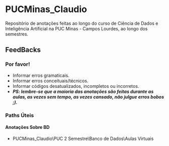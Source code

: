 # PUCMinas_Claudio
Repositório de anotações feitas ao longo do curso de Ciência de Dados e Inteligência Artificial na PUC Minas - Campos Lourdes, ao longo dos semestres.

## FeedBacks
### Por favor!
- Informar erros gramaticais.
- Informar erros conceituais/técnicos.
- Informar códigos desatualizados, incompletos ou incorretos.
- ***PS: lembre-se que a maioria das anotações são feitas durante as aulas, as vezes sem tempo, as vezes cansado, não julgue erros bobos ;).***

### Paths Úteis
#### Anotações Sobre BD
- PUCMinas_Claudio\PUC 2 Semestre\Banco de Dados\Aulas Virtuais
